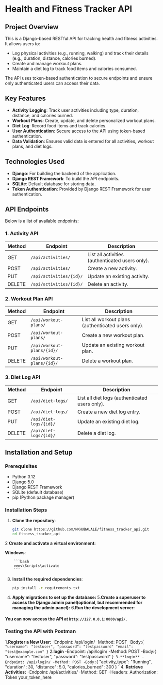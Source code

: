 # Health and Fitness Tracker API

## Project Overview
This is a Django-based RESTful API for tracking health and fitness activities. It allows users to:
- Log physical activities (e.g., running, walking) and track their details (e.g., duration, distance, calories burned).
- Create and manage workout plans.
- Maintain a diet log to track food items and calories consumed.

The API uses token-based authentication to secure endpoints and ensure only authenticated users can access their data.

## Key Features
- **Activity Logging**: Track user activities including type, duration, distance, and calories burned.
- **Workout Plans**: Create, update, and delete personalized workout plans.
- **Diet Log**: Record food items and track calories.
- **User Authentication**: Secure access to the API using token-based authentication.
- **Data Validation**: Ensures valid data is entered for all activities, workout plans, and diet logs.

## Technologies Used
- **Django**: For building the backend of the application.
- **Django REST Framework**: To build the API endpoints.
- **SQLite**: Default database for storing data.
- **Token Authentication**: Provided by Django REST Framework for user authentication.

## API Endpoints
Below is a list of available endpoints:

### 1. Activity API
| Method | Endpoint               | Description                                  |
|--------|------------------------|----------------------------------------------|
| GET    | `/api/activities/`      | List all activities (authenticated users only). |
| POST   | `/api/activities/`      | Create a new activity.                       |
| PUT    | `/api/activities/{id}/` | Update an existing activity.                 |
| DELETE | `/api/activities/{id}/` | Delete an activity.                          |

### 2. Workout Plan API
| Method | Endpoint                   | Description                                  |
|--------|----------------------------|----------------------------------------------|
| GET    | `/api/workout-plans/`       | List all workout plans (authenticated users only). |
| POST   | `/api/workout-plans/`       | Create a new workout plan.                   |
| PUT    | `/api/workout-plans/{id}/`  | Update an existing workout plan.             |
| DELETE | `/api/workout-plans/{id}/`  | Delete a workout plan.                       |

### 3. Diet Log API
| Method | Endpoint                | Description                                  |
|--------|-------------------------|----------------------------------------------|
| GET    | `/api/diet-logs/`        | List all diet logs (authenticated users only). |
| POST   | `/api/diet-logs/`        | Create a new diet log entry.                 |
| PUT    | `/api/diet-logs/{id}/`   | Update an existing diet log.                 |
| DELETE | `/api/diet-logs/{id}/`   | Delete a diet log.                           |

## Installation and Setup

### Prerequisites
- Python 3.12
- Django 5.0
- Django REST Framework
- SQLite (default database)
- pip (Python package manager)

### Installation Steps

1. **Clone the repository**:
   ```bash
   git clone https://github.com/NKHUBALALE/fitness_tracker_api.git
   cd fitness_tracker_api
   ```
2 **Create and activate a virtual environment:**
   
   **Windows**:

        ```bash
        venv\Scripts\activate 
        ```  

   


3. **Install the required dependencies**:
    ```bash 
    pip install -r requirements.txt

4. **Apply migrations to set up the database:**
5.**Create a superuser to access the Django admin panel(optional, but recommended for managing the admin panel):**
6.**Run the development server:**

#### You can now access the API at `http://127.0.0.1:8000/api/`.

### Testing the API with Postman

1.**Register a New User:**
    -Endpoint: /api/login/
    -Method: POST
    -Body:`{
    "username": "testuser",
    "password": "testpassword"
    "email": "test@example.com"
}`
2.**login**
    -Endpoint: /api/login/
    -Method: POST
    -Body:{
            "username": "testuser",
            "password": "testpassword"
}`
3.**login**
    -Endpoint: /api/login/
    -Method: POST
    -Body:`{
            "activity_type": "Running",
            "duration": 30,
            "distance": 5.0,
            "calories_burned": 300
            }
            `
4. **Retrieve Activities:**
    -Endpoint: /api/activities/
    -Method: GET
    -Headers: Authorization: Token your_token_here